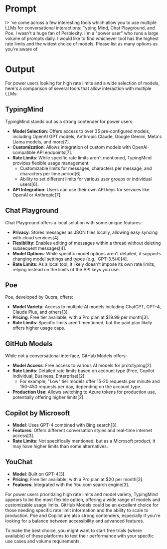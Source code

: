 # Prompt

I> 've come across a few interesting tools which allow you to use multiple LLMs for conversational interactions: Typing Mind, Chat Playground, and Poe. I wasn't a huge fan of Perplexity. I'm a "power user" who runs a large volume of prompts daily. I would like to find whichever tool has the highest rate limits and the widest choice of models. Please list as many options as you're aware of

# Output

For power users looking for high rate limits and a wide selection of models, here's a comparison of several tools that allow interaction with multiple LLMs:

## TypingMind

TypingMind stands out as a strong contender for power users:

- **Model Selection**: Offers access to over 35 pre-configured models, including OpenAI GPT models, Anthropic Claude, Google Gemini, Meta's Llama models, and more\[7].
- **Customization**: Allows integration of custom models with OpenAI-compatible API endpoints\[7].
- **Rate Limits**: While specific rate limits aren't mentioned, TypingMind provides flexible usage management:
  - Customizable limits for messages, characters per message, and characters per time period\[6].
  - Ability to set different limits for various user groups or individual users\[6].
- **API Integration**: Users can use their own API keys for services like OpenAI or Anthropic\[7].

## Chat Playground

Chat Playground offers a local solution with some unique features:

- **Privacy**: Stores messages as JSON files locally, allowing easy syncing with cloud services\[4].
- **Flexibility**: Enables editing of messages within a thread without deleting subsequent messages\[4].
- **Model Options**: While specific model options aren't detailed, it supports changing model settings and types (e.g., GPT-3.5/4)\[4].
- **Rate Limits**: As a local tool, it likely doesn't impose its own rate limits, relying instead on the limits of the API keys you use.

## Poe

Poe, developed by Quora, offers:

- **Model Variety**: Access to multiple AI models including ChatGPT, GPT-4, Claude Plus, and others\[3].
- **Pricing**: Free tier available, with a Pro plan at $19.99 per month\[3].
- **Rate Limits**: Specific limits aren't mentioned, but the paid plan likely offers higher usage caps.

## GitHub Models

While not a conversational interface, GitHub Models offers:

- **Model Access**: Free access to various AI models for prototyping\[2].
- **Rate Limits**: Detailed rate limits based on account type (Free, Copilot Individual, Business, Enterprise)\[2].
  - For example, "Low" tier models offer 15-20 requests per minute and 150-450 requests per day, depending on the account type.
- **Production Use**: Allows switching to Azure tokens for production use, potentially offering higher limits\[2].

## Copilot by Microsoft

- **Model**: Uses GPT-4 combined with Bing search\[3].
- **Features**: Offers different conversation styles and real-time internet access\[3].
- **Rate Limits**: Not specifically mentioned, but as a Microsoft product, it may have higher limits than some alternatives.

## YouChat

- **Model**: Built on GPT-4\[3].
- **Pricing**: Free tier available, with a Pro plan at $20 per month\[3].
- **Features**: Integrated with the You.com search engine\[3].

For power users prioritizing high rate limits and model variety, TypingMind appears to be the most flexible option, offering a wide range of models and customizable usage limits. GitHub Models could be an excellent choice for those needing specific rate limit information and the ability to scale to production. Poe and Copilot are also strong contenders, especially if you're looking for a balance between accessibility and advanced features.

To make the best choice, you might want to start free trials (where available) of these platforms to test their performance with your specific use cases and volume requirements.







